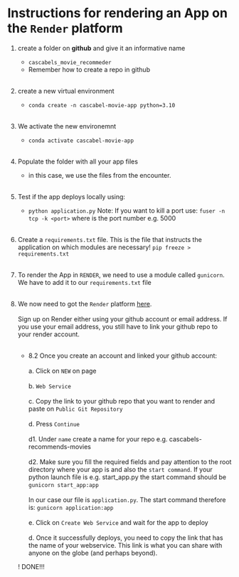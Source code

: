 # Instructions for rendering an App on the `Render` platform
1. create a folder on **github** and give it an informative name
   - `cascabels_movie_recommeder`
   - Remember how to create a repo in github
   <br><br>
2. create a new virtual environment
    - `conda create -n cascabel-movie-app python=3.10` <br><br>
3. We activate the new environemnt
    - `conda activate cascabel-movie-app` <br><br>
4. Populate the folder with all your app files
    - in this case, we use the files from the encounter. <br><br>
5. Test if the app deploys locally using:
   - `python application.py`
    Note: If you want to kill a port use:
    `fuser -n tcp -k <port>` where <port> is the port number e.g. 5000 <br><br> 
6. Create a `requirements.txt` file. This is the file that instructs the application on which modules are necessary!
    `pip freeze > requirements.txt`<br><br>
7. To render the App in `RENDER`, we need to use a module called `gunicorn`. We have to add it to our `requirements.txt` file <br><br>
8. We now need to got the `Render` platform [here](https://spring-sardine-972.notion.site/Deploying-web-apps-using-Render-477bfc4b4200410294c0e16f8b7ef73a). <br><br>Sign up on Render either using your github account or email address. If you use your email address, you still have to link your github repo to your render account. <br><br>
   * 8.2 Once you create an account and linked your github account: <br><br>
    a. Click on `NEW` on page <br><br>
    b. `Web Service` <br><br>
    c. Copy the link to your github repo that you want to render and paste on `Public Git Repository`<br><br>
    d. Press `Continue`<br><br>
    d1. Under `name` create a name for your repo e.g. cascabels-recommends-movies <br><br>
    d2. Make sure you fill the required fields and pay attention to the root directory where your app is and also the `start command`. If your python launch file is e.g. start_app.py the start command should be
    `gunicorn start_app:app`<br><br>
    In our case our file is `application.py`. The start command therefore is: `gunicorn application:app` <br><br>
    e. Click on `Create Web Service` and wait for the app to deploy <br><br>
    d. Once it successfully deploys, you need to copy the link that has the name of your webservice. This link is what you can share with anyone on the globe (and perhaps beyond). 

    ! DONE!!!
